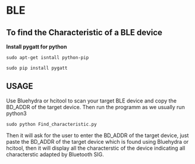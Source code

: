 # BLE
## To find the Characteristic of a BLE device

**Install pygatt for python**

```sudo apt-get isntall python-pip```

```sudo pip install pygatt```

## **USAGE**
Use Bluehydra or hcitool to scan your target BLE device and copy the BD_ADDR of the target device. Then run the programm as we usually run python3

```sudo python Find_characteristic.py```

Then it will ask for the user to enter the BD_ADDR of the target device, just paste the BD_ADDR of the target device which is found using Bluehydra or hcitool, then it will display all the characterstic of the device
indicating all characterstic adapted by Bluetooth SIG.

